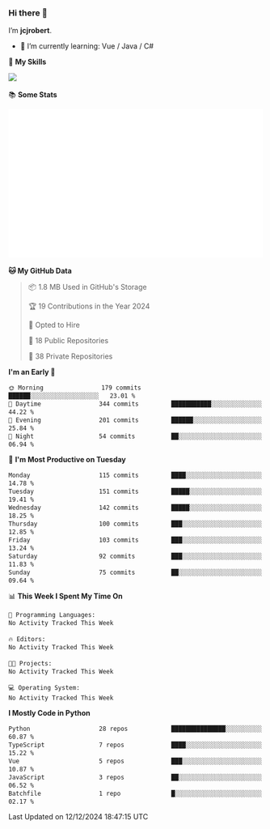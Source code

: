 ### Hi there 👋

I’m **jcjrobert**.

- 🌱 I’m currently learning: Vue / Java / C#

🌟 **My Skills**

![](https://img.shields.io/badge/-Python-3e74a2?style=flat-square&logo=Python&logoColor=fff)

📚 **Some Stats**

![](https://github.com/jcjrobert/github-stats/blob/master/generated/overview.svg)

<!--START_SECTION:waka-->
**🐱 My GitHub Data** 

> 📦 1.8 MB Used in GitHub's Storage 
 > 
> 🏆 19 Contributions in the Year 2024
 > 
> 💼 Opted to Hire
 > 
> 📜 18 Public Repositories 
 > 
> 🔑 38 Private Repositories 
 > 
**I'm an Early 🐤** 

```text
🌞 Morning                179 commits         ██████░░░░░░░░░░░░░░░░░░░   23.01 % 
🌆 Daytime                344 commits         ███████████░░░░░░░░░░░░░░   44.22 % 
🌃 Evening                201 commits         ██████░░░░░░░░░░░░░░░░░░░   25.84 % 
🌙 Night                  54 commits          ██░░░░░░░░░░░░░░░░░░░░░░░   06.94 % 
```
📅 **I'm Most Productive on Tuesday** 

```text
Monday                   115 commits         ████░░░░░░░░░░░░░░░░░░░░░   14.78 % 
Tuesday                  151 commits         █████░░░░░░░░░░░░░░░░░░░░   19.41 % 
Wednesday                142 commits         █████░░░░░░░░░░░░░░░░░░░░   18.25 % 
Thursday                 100 commits         ███░░░░░░░░░░░░░░░░░░░░░░   12.85 % 
Friday                   103 commits         ███░░░░░░░░░░░░░░░░░░░░░░   13.24 % 
Saturday                 92 commits          ███░░░░░░░░░░░░░░░░░░░░░░   11.83 % 
Sunday                   75 commits          ██░░░░░░░░░░░░░░░░░░░░░░░   09.64 % 
```


📊 **This Week I Spent My Time On** 

```text
💬 Programming Languages: 
No Activity Tracked This Week

🔥 Editors: 
No Activity Tracked This Week

🐱‍💻 Projects: 
No Activity Tracked This Week

💻 Operating System: 
No Activity Tracked This Week
```

**I Mostly Code in Python** 

```text
Python                   28 repos            ███████████████░░░░░░░░░░   60.87 % 
TypeScript               7 repos             ████░░░░░░░░░░░░░░░░░░░░░   15.22 % 
Vue                      5 repos             ███░░░░░░░░░░░░░░░░░░░░░░   10.87 % 
JavaScript               3 repos             ██░░░░░░░░░░░░░░░░░░░░░░░   06.52 % 
Batchfile                1 repo              █░░░░░░░░░░░░░░░░░░░░░░░░   02.17 % 
```




 Last Updated on 12/12/2024 18:47:15 UTC
<!--END_SECTION:waka-->
